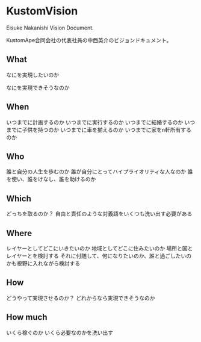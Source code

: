 # KustomVision

Eisuke Nakanishi Vision Document.

KustomApe合同会社の代表社員の中西英介のビジョンドキュメント。

## What

なにを実現したいのか

なにを実現できそうなのか

## When

いつまでに計画するのか
いつまでに実行するのか
いつまでに結婚するのか
いつまでに子供を持つのか
いつまでに車を揃えるのか
いつまでに家をn軒所有するのか

## Who

誰と自分の人生を歩むのか
誰が自分にとってハイプライオリティな人なのか
誰を使い、誰をけなし、誰を助けるのか

## Which

どっちを取るのか？
自由と責任のような対義語をいくつも洗い出す必要がある

## Where

レイヤーとしてどこにいきたいのか
地域としてどこに住みたいのか
場所と国とレイヤーとを検討する
それに付随して、何になりたいのか、誰と過ごしたいのかも視野に入れながら検討する

## How

どうやって実現させるのか？
どれからなら実現できそうなのか

## How much

いくら稼ぐのか
いくら必要なのかを洗い出す
